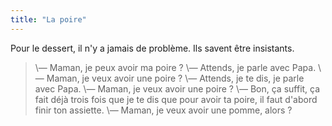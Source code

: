 ```yaml
---
title: "La poire"
---
```


Pour le dessert, il n'y a jamais de problème. Ils savent être insistants.

<!-- more -->

> \— Maman, je peux avoir ma poire ?
> \— Attends, je parle avec Papa.
> \— Maman, je veux avoir une poire ?
> \— Attends, je te dis, je parle avec Papa.
> \— Maman, je veux avoir une poire ?
> \— Bon, ça suffit, ça fait déjà trois fois que je te dis que pour avoir ta poire, il faut d'abord finir ton assiette.
> \— Maman, je veux avoir une pomme, alors ?
